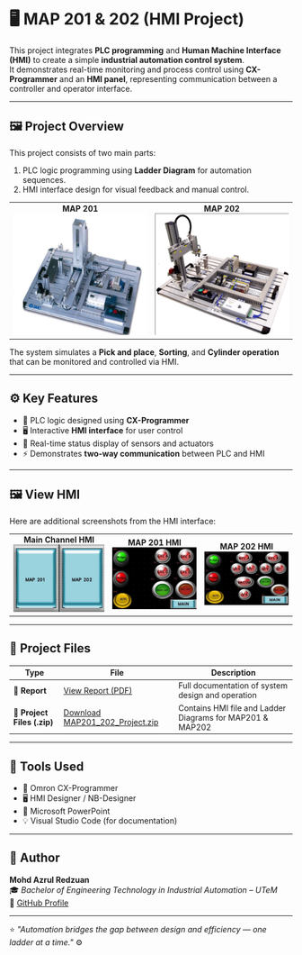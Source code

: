# 🖥️ MAP 201 & 202 (HMI Project)

This project integrates **PLC programming** and **Human Machine Interface (HMI)** to create a simple **industrial automation control system**.  
It demonstrates real-time monitoring and process control using **CX-Programmer** and an **HMI panel**, representing communication between a controller and operator interface.

---

## 🖼️ Project Overview
This project consists of two main parts:
1. PLC logic programming using **Ladder Diagram** for automation sequences.  
2. HMI interface design for visual feedback and manual control.  

<table align="center">
  <tr>
    <td align="center">
      <b>MAP 201</b><br>
      <img src="MAP_201.png" alt="MAP201" width="280"/>
    </td>
    <td align="center">
      <b>MAP 202</b><br>
      <img src="MAP_202.png" alt="MAP202" width="280"/>
    </td>
  </tr>
</table>



The system simulates a **Pick and place**, **Sorting**, and **Cylinder operation** that can be monitored and controlled via HMI.

---

## ⚙️ Key Features
- 🧩 PLC logic designed using **CX-Programmer**  
- 🖥️ Interactive **HMI interface** for user control  
- 🔁 Real-time status display of sensors and actuators  
- ⚡ Demonstrates **two-way communication** between PLC and HMI  

---

## 🖼️ View HMI
Here are additional screenshots from the HMI interface:

<table align="center">
  <tr>
    <td align="center">
      <b>Main Channel HMI</b><br>
      <img src="Main_Channel_HMI.png" alt="HMI Main Channel" width="280"/>
    </td>
    <td align="center">
      <b>MAP 201 HMI</b><br>
      <img src="MAP_201_HMI.png" alt="HMI MAP 201" width="280"/>
    </td>
    <td align="center">
      <b>MAP 202 HMI</b><br>
      <img src="MAP_202_HMI.png" alt="HMI MAP 202" width="280"/>
    </td>
  </tr>
</table>

---

## 📂 Project Files

| Type | File | Description |
|------|------|-------------|
| 📘 **Report** | [View Report (PDF)](MAP_Project_Report.pdf) | Full documentation of system design and operation |
| 💾 **Project Files (.zip)** | [Download MAP201_202_Project.zip](MAP_Project_File.zip) | Contains HMI file and Ladder Diagrams for MAP201 & MAP202 |

---

## 🧰 Tools Used
- 🧩 Omron CX-Programmer  
- 🖥️ HMI Designer / NB-Designer  
- 🧾 Microsoft PowerPoint  
- 💡 Visual Studio Code (for documentation)

---

## 👤 Author
**Mohd Azrul Redzuan**  
🎓 *Bachelor of Engineering Technology in Industrial Automation – UTeM*  
🔗 [GitHub Profile](https://github.com/muhdazrulredzuan)

---

⭐ *"Automation bridges the gap between design and efficiency — one ladder at a time."* ⚙️
